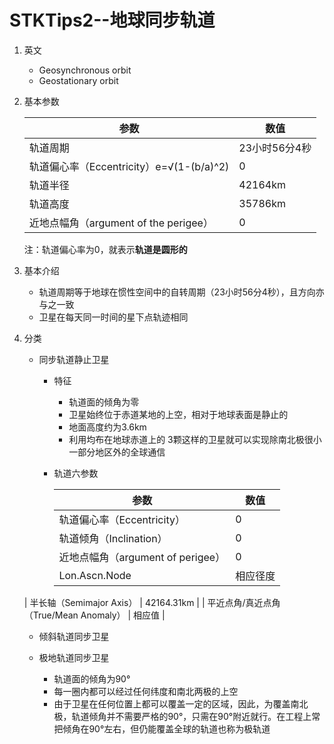 # STKTips2--地球同步轨道

1. 英文

   + Geosynchronous orbit
   + Geostationary orbit

2. 基本参数

   | 参数                                     | 数值          |
   | ---------------------------------------- | ------------- |
   | 轨道周期                                 | 23小时56分4秒 |
   | 轨道偏心率（Eccentricity）e=√(1-(b/a)^2) | 0             |
   | 轨道半径                                 | 42164km       |
   | 轨道高度                                 | 35786km       |
   | 近地点幅角（argument of the perigee）    | 0             |

   注：轨道偏心率为0，就表示**轨道是圆形的**

3. 基本介绍

   + 轨道周期等于地球在惯性空间中的自转周期（23小时56分4秒），且方向亦与之一致
   + 卫星在每天同一时间的星下点轨迹相同

4. 分类

   + 同步轨道静止卫星

     + 特征
       + 轨道面的倾角为零
       + 卫星始终位于赤道某地的上空，相对于地球表面是静止的
       + 地面高度约为3.6km
       + 利用均布在地球赤道上的 3颗这样的卫星就可以实现除南北极很小一部分地区外的全球通信

     + 轨道六参数

       | 参数                                   | 数值       |
       | -------------------------------------- | ---------- |
       | 轨道偏心率（Eccentricity）             | 0          |
       | 轨道倾角（Inclination）                | 0          |
       | 近地点幅角（argument of perigee）      | 0          |
       | Lon.Ascn.Node                          | 相应径度   |
    | 半长轴（Semimajor Axis）               | 42164.31km |
       | 平近点角/真近点角（True/Mean Anomaly） | 相应值     |

   + 倾斜轨道同步卫星

   + 极地轨道同步卫星
   
     + 轨道面的倾角为90°
     + 每一圈内都可以经过任何纬度和南北两极的上空
     + 由于卫星在任何位置上都可以覆盖一定的区域，因此，为覆盖南北极，轨道倾角并不需要严格的90°，只需在90°附近就行。在工程上常把倾角在90°左右，但仍能覆盖全球的轨道也称为极轨道